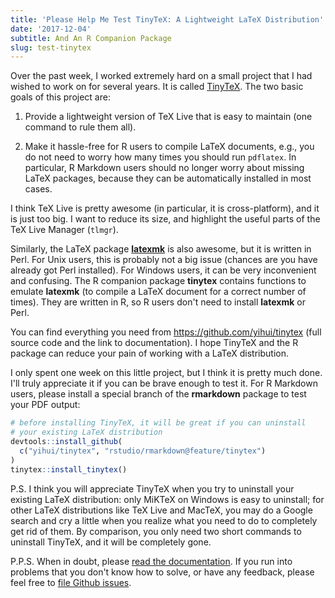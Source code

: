 ```yaml
---
title: 'Please Help Me Test TinyTeX: A Lightweight LaTeX Distribution'
date: '2017-12-04'
subtitle: And An R Companion Package
slug: test-tinytex
---
```


Over the past week, I worked extremely hard on a small project that I had wished to work on for several years. It is called [TinyTeX](https://github.com/yihui/tinytex). The two basic goals of this project are:

1. Provide a lightweight version of TeX Live that is easy to maintain (one command to rule them all).

1. Make it hassle-free for R users to compile LaTeX documents, e.g., you do not need to worry how many times you should run `pdflatex`. In particular, R Markdown users should no longer worry about missing LaTeX packages, because they can be automatically installed in most cases.

I think TeX Live is pretty awesome (in particular, it is cross-platform), and it is just too big. I want to reduce its size, and highlight the useful parts of the TeX Live Manager (`tlmgr`).

Similarly, the LaTeX package [**latexmk**](https://ctan.org/pkg/latexmk) is also awesome, but it is written in Perl. For Unix users, this is probably not a big issue (chances are you have already got Perl installed). For Windows users, it can be very inconvenient and confusing. The R companion package **tinytex** contains functions to emulate **latexmk** (to compile a LaTeX document for a correct number of times). They are written in R, so R users don't need to install **latexmk** or Perl.

You can find everything you need from https://github.com/yihui/tinytex (full source code and the link to documentation). I hope TinyTeX and the R package can reduce your pain of working with a LaTeX distribution.

I only spent one week on this little project, but I think it is pretty much done. I'll truly appreciate it if you can be brave enough to test it. For R Markdown users, please install a special branch of the **rmarkdown** package to test your PDF output:

```r
# before installing TinyTeX, it will be great if you can uninstall
# your existing LaTeX distribution
devtools::install_github(
  c("yihui/tinytex", "rstudio/rmarkdown@feature/tinytex")
)
tinytex::install_tinytex()
```

P.S. I think you will appreciate TinyTeX when you try to uninstall your existing LaTeX distribution: only MiKTeX on Windows is easy to uninstall; for other LaTeX distributions like TeX Live and MacTeX, you may do a Google search and cry a little when you realize what you need to do to completely get rid of them. By comparison, you only need two short commands to uninstall TinyTeX, and it will be completely gone.

P.P.S. When in doubt, please [read the documentation](/tinytex/). If you run into problems that you don't know how to solve, or have any feedback, please feel free to [file Github issues](https://github.com/yihui/tinytex/issues).
